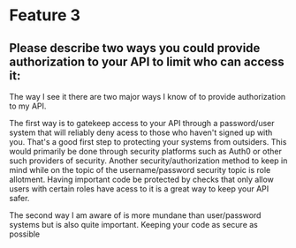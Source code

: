 Feature 3
==========

**Please describe two ways you could provide authorization to your API to limit who can access it:**
------------------------------------------------------------------------------------------------------

The way I see it there are two major ways I know of to provide authorization to my API.  

The first way is to gatekeep access to your API through a password/user system that will reliably deny acess to those who haven't signed up with you.
That's a good first step to protecting your systems from outsiders. This would primarily be done through security platforms such as Auth0 or other such providers of security.
Another security/authorization method to keep in mind while on the topic of the username/password security topic is role allotment. Having important code be protected by checks
that only allow users with certain roles have acess to it is a great way to keep your API safer. 

The second way I am aware of is more mundane than user/password systems but is also quite important. Keeping your code as secure as possible 
